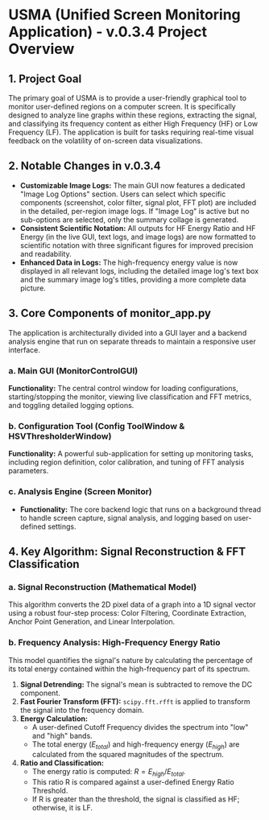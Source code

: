 # USMA (Unified Screen Monitoring Application) - v.0.3.4 Project Overview

## 1. Project Goal
The primary goal of USMA is to provide a user-friendly graphical tool to monitor user-defined regions on a computer screen. It is specifically designed to analyze line graphs within these regions, extracting the signal, and classifying its frequency content as either High Frequency (HF) or Low Frequency (LF). The application is built for tasks requiring real-time visual feedback on the volatility of on-screen data visualizations.

## 2. Notable Changes in v.0.3.4
* **Customizable Image Logs:** The main GUI now features a dedicated "Image Log Options" section. Users can select which specific components (screenshot, color filter, signal plot, FFT plot) are included in the detailed, per-region image logs. If "Image Log" is active but no sub-options are selected, only the summary collage is generated.
* **Consistent Scientific Notation:** All outputs for HF Energy Ratio and HF Energy (in the live GUI, text logs, and image logs) are now formatted to scientific notation with three significant figures for improved precision and readability.
* **Enhanced Data in Logs:** The high-frequency energy value is now displayed in all relevant logs, including the detailed image log's text box and the summary image log's titles, providing a more complete data picture.

## 3. Core Components of monitor_app.py
The application is architecturally divided into a GUI layer and a backend analysis engine that run on separate threads to maintain a responsive user interface.

### a. Main GUI (MonitorControlGUI)
**Functionality:** The central control window for loading configurations, starting/stopping the monitor, viewing live classification and FFT metrics, and toggling detailed logging options.

### b. Configuration Tool (Config ToolWindow & HSVThresholderWindow)
**Functionality:** A powerful sub-application for setting up monitoring tasks, including region definition, color calibration, and tuning of FFT analysis parameters.

### c. Analysis Engine (Screen Monitor)
* **Functionality:** The core backend logic that runs on a background thread to handle screen capture, signal analysis, and logging based on user-defined settings.

## 4. Key Algorithm: Signal Reconstruction & FFT Classification

### a. Signal Reconstruction (Mathematical Model)
This algorithm converts the 2D pixel data of a graph into a 1D signal vector using a robust four-step process: Color Filtering, Coordinate Extraction, Anchor Point Generation, and Linear Interpolation.

### b. Frequency Analysis: High-Frequency Energy Ratio
This model quantifies the signal's nature by calculating the percentage of its total energy contained within the high-frequency part of its spectrum.
1.  **Signal Detrending:** The signal's mean is subtracted to remove the DC component.
2.  **Fast Fourier Transform (FFT):** `scipy.fft.rfft` is applied to transform the signal into the frequency domain.
3.  **Energy Calculation:**
    * A user-defined Cutoff Frequency divides the spectrum into "low" and "high" bands.
    * The total energy ($E_{total}$) and high-frequency energy ($E_{high}$) are calculated from the squared magnitudes of the spectrum.
4.  **Ratio and Classification:**
    * The energy ratio is computed: $R = E_{high} / E_{total}$.
    * This ratio R is compared against a user-defined Energy Ratio Threshold.
    * If R is greater than the threshold, the signal is classified as HF; otherwise, it is LF.
